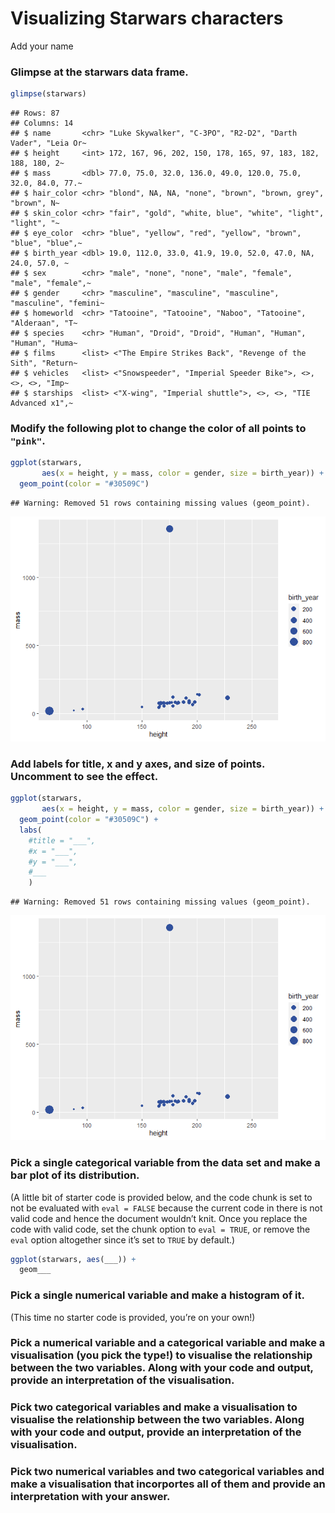 Visualizing Starwars characters
================
Add your name

### Glimpse at the starwars data frame.

``` r
glimpse(starwars)
```

    ## Rows: 87
    ## Columns: 14
    ## $ name       <chr> "Luke Skywalker", "C-3PO", "R2-D2", "Darth Vader", "Leia Or~
    ## $ height     <int> 172, 167, 96, 202, 150, 178, 165, 97, 183, 182, 188, 180, 2~
    ## $ mass       <dbl> 77.0, 75.0, 32.0, 136.0, 49.0, 120.0, 75.0, 32.0, 84.0, 77.~
    ## $ hair_color <chr> "blond", NA, NA, "none", "brown", "brown, grey", "brown", N~
    ## $ skin_color <chr> "fair", "gold", "white, blue", "white", "light", "light", "~
    ## $ eye_color  <chr> "blue", "yellow", "red", "yellow", "brown", "blue", "blue",~
    ## $ birth_year <dbl> 19.0, 112.0, 33.0, 41.9, 19.0, 52.0, 47.0, NA, 24.0, 57.0, ~
    ## $ sex        <chr> "male", "none", "none", "male", "female", "male", "female",~
    ## $ gender     <chr> "masculine", "masculine", "masculine", "masculine", "femini~
    ## $ homeworld  <chr> "Tatooine", "Tatooine", "Naboo", "Tatooine", "Alderaan", "T~
    ## $ species    <chr> "Human", "Droid", "Droid", "Human", "Human", "Human", "Huma~
    ## $ films      <list> <"The Empire Strikes Back", "Revenge of the Sith", "Return~
    ## $ vehicles   <list> <"Snowspeeder", "Imperial Speeder Bike">, <>, <>, <>, "Imp~
    ## $ starships  <list> <"X-wing", "Imperial shuttle">, <>, <>, "TIE Advanced x1",~

### Modify the following plot to change the color of all points to `"pink"`.

``` r
ggplot(starwars, 
       aes(x = height, y = mass, color = gender, size = birth_year)) +
  geom_point(color = "#30509C")
```

    ## Warning: Removed 51 rows containing missing values (geom_point).

![](starwars_files/figure-gfm/scatterplot-1.png)<!-- -->

### Add labels for title, x and y axes, and size of points. Uncomment to see the effect.

``` r
ggplot(starwars, 
       aes(x = height, y = mass, color = gender, size = birth_year)) +
  geom_point(color = "#30509C") +
  labs(
    #title = "___",
    #x = "___", 
    #y = "___",
    #___
    )
```

    ## Warning: Removed 51 rows containing missing values (geom_point).

![](starwars_files/figure-gfm/scatterplot-labels-1.png)<!-- -->

### Pick a single categorical variable from the data set and make a bar plot of its distribution.

(A little bit of starter code is provided below, and the code chunk is
set to not be evaluated with `eval = FALSE` because the current code in
there is not valid code and hence the document wouldn’t knit. Once you
replace the code with valid code, set the chunk option to `eval = TRUE`,
or remove the `eval` option altogether since it’s set to `TRUE` by
default.)

``` r
ggplot(starwars, aes(___)) +
  geom___
```

### Pick a single numerical variable and make a histogram of it.

(This time no starter code is provided, you’re on your own!)

### Pick a numerical variable and a categorical variable and make a visualisation (you pick the type!) to visualise the relationship between the two variables. Along with your code and output, provide an interpretation of the visualisation.

### Pick two categorical variables and make a visualisation to visualise the relationship between the two variables. Along with your code and output, provide an interpretation of the visualisation.

### Pick two numerical variables and two categorical variables and make a visualisation that incorportes all of them and provide an interpretation with your answer.
